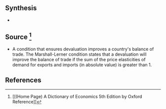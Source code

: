 ## Synthesis
- 
## Source [^1]
- A condition that ensures devaluation improves a country's balance of trade. The Marshall-Lerner condition states that a devaluation will improve the balance of trade if the sum of the price elasticities of demand for exports and imports (in absolute value) is greater than 1.
## References

[^1]: [[(Home Page) A Dictionary of Economics 5th Edition by Oxford Reference]]